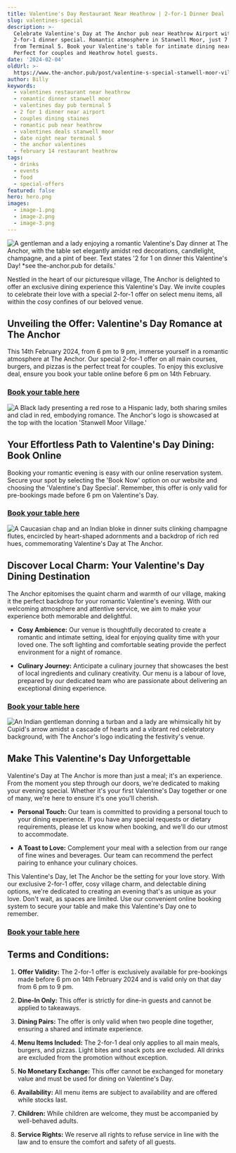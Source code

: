 ```yaml
---
title: Valentine's Day Restaurant Near Heathrow | 2-for-1 Dinner Deal
slug: valentines-special
description: >-
  Celebrate Valentine's Day at The Anchor pub near Heathrow Airport with our
  2-for-1 dinner special. Romantic atmosphere in Stanwell Moor, just 7 minutes
  from Terminal 5. Book your Valentine's table for intimate dining near Staines.
  Perfect for couples and Heathrow hotel guests.
date: '2024-02-04'
oldUrl: >-
  https://www.the-anchor.pub/post/valentine-s-special-stanwell-moor-village-staines-
author: Billy
keywords:
  - valentines restaurant near heathrow
  - romantic dinner stanwell moor
  - valentines day pub terminal 5
  - 2 for 1 dinner near airport
  - couples dining staines
  - romantic pub near heathrow
  - valentines deals stanwell moor
  - date night near terminal 5
  - the anchor valentines
  - february 14 restaurant heathrow
tags:
  - drinks
  - events
  - food
  - special-offers
featured: false
hero: hero.png
images:
  - image-1.png
  - image-2.png
  - image-3.png
---
```


  

![A gentleman and a lady enjoying a romantic Valentine's Day dinner at The Anchor, with the table set elegantly amidst red decorations, candlelight, champagne, and a pint of beer. Text states '2 for 1 on dinner this Valentine's Day! *see the-anchor.pub for details.'](/content/blog/valentine-s-special-stanwell-moor-village-staines-/hero.png)

  

Nestled in the heart of our picturesque village, The Anchor is delighted to offer an exclusive dining experience this Valentine's Day. We invite couples to celebrate their love with a special 2-for-1 offer on select menu items, all within the cosy confines of our beloved venue.

  

## Unveiling the Offer: Valentine's Day Romance at The Anchor

This 14th February 2024, from 6 pm to 9 pm, immerse yourself in a romantic atmosphere at The Anchor. Our special 2-for-1 offer on all main courses, burgers, and pizzas is the perfect treat for couples. To enjoy this exclusive deal, ensure you book your table online before 6 pm on 14th February.

  

### [Book your table here](https://bit.ly/3VhJzzy)

  

![A Black lady presenting a red rose to a Hispanic lady, both sharing smiles and clad in red, embodying romance. The Anchor's logo is showcased at the top with the location 'Stanwell Moor Village.'](/content/blog/valentine-s-special-stanwell-moor-village-staines-/image-1.png)

## Your Effortless Path to Valentine's Day Dining: Book Online

Booking your romantic evening is easy with our online reservation system. Secure your spot by selecting the 'Book Now' option on our website and choosing the 'Valentine's Day Special'. Remember, this offer is only valid for pre-bookings made before 6 pm on Valentine's Day.

  

### [Book your table here](https://bit.ly/3VhJzzy)

  

![A Caucasian chap and an Indian bloke in dinner suits clinking champagne flutes, encircled by heart-shaped adornments and a backdrop of rich red hues, commemorating Valentine's Day at The Anchor.](/content/blog/valentine-s-special-stanwell-moor-village-staines-/image-2.png)

## Discover Local Charm: Your Valentine's Day Dining Destination

The Anchor epitomises the quaint charm and warmth of our village, making it the perfect backdrop for your romantic Valentine's evening. With our welcoming atmosphere and attentive service, we aim to make your experience both memorable and delightful.

  

*   **Cosy Ambience:** Our venue is thoughtfully decorated to create a romantic and intimate setting, ideal for enjoying quality time with your loved one. The soft lighting and comfortable seating provide the perfect environment for a night of romance.
    
*   **Culinary Journey:** Anticipate a culinary journey that showcases the best of local ingredients and culinary creativity. Our menu is a labour of love, prepared by our dedicated team who are passionate about delivering an exceptional dining experience.
    

  

### [Book your table here](https://bit.ly/3VhJzzy)

  

![An Indian gentleman donning a turban and a lady are whimsically hit by Cupid's arrow amidst a cascade of hearts and a vibrant red celebratory background, with The Anchor's logo indicating the festivity's venue.](/content/blog/valentine-s-special-stanwell-moor-village-staines-/image-3.png)

## Make This Valentine's Day Unforgettable

Valentine's Day at The Anchor is more than just a meal; it's an experience. From the moment you step through our doors, we're dedicated to making your evening special. Whether it's your first Valentine's Day together or one of many, we're here to ensure it's one you'll cherish.

*   **Personal Touch:** Our team is committed to providing a personal touch to your dining experience. If you have any special requests or dietary requirements, please let us know when booking, and we'll do our utmost to accommodate.
    
*   **A Toast to Love:** Complement your meal with a selection from our range of fine wines and beverages. Our team can recommend the perfect pairing to enhance your culinary choices.
    

  

This Valentine's Day, let The Anchor be the setting for your love story. With our exclusive 2-for-1 offer, cosy village charm, and delectable dining options, we're dedicated to creating an evening that's as unique as your love. Don't wait, as spaces are limited. Use our convenient online booking system to secure your table and make this Valentine's Day one to remember.

  

### [Book your table here](https://bit.ly/3VhJzzy)

  

## Terms and Conditions:

1.  **Offer Validity:** The 2-for-1 offer is exclusively available for pre-bookings made before 6 pm on 14th February 2024 and is valid only on that day from 6 pm to 9 pm.
    
2.  **Dine-In Only:** This offer is strictly for dine-in guests and cannot be applied to takeaways.
    
3.  **Dining Pairs:** The offer is only valid when two people dine together, ensuring a shared and intimate experience.
    
4.  **Menu Items Included:** The 2-for-1 deal only applies to all main meals, burgers, and pizzas. Light bites and snack pots are excluded. All drinks are excluded from the promotion without exception.
    
5.  **No Monetary Exchange:** This offer cannot be exchanged for monetary value and must be used for dining on Valentine's Day.
    
6.  **Availability:** All menu items are subject to availability and are offered while stocks last.
    
7.  **Children:** While children are welcome, they must be accompanied by well-behaved adults.
    
8.  **Service Rights:** We reserve all rights to refuse service in line with the law and to ensure the comfort and safety of all guests.
